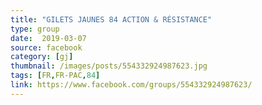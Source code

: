 ```yaml
---
title: "GILETS JAUNES 84 ACTION & RÉSISTANCE"
type: group
date:  2019-03-07
source: facebook
category: [gj]
thumbnail: /images/posts/554332924987623.jpg
tags: [FR,FR-PAC,84]
link: https://www.facebook.com/groups/554332924987623/
---
```

